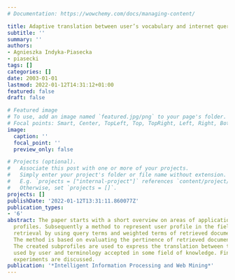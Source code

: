 ```yaml
---
# Documentation: https://wowchemy.com/docs/managing-content/

title: Adaptive translation between user’s vocabulary and internet queries
subtitle: ''
summary: ''
authors:
- Agnieszka Indyka-Piasecka
- piasecki
tags: []
categories: []
date: 2003-01-01
lastmod: 2022-01-12T14:31:12+01:00
featured: false
draft: false

# Featured image
# To use, add an image named `featured.jpg/png` to your page's folder.
# Focal points: Smart, Center, TopLeft, Top, TopRight, Left, Right, BottomLeft, Bottom, BottomRight.
image:
  caption: ''
  focal_point: ''
  preview_only: false

# Projects (optional).
#   Associate this post with one or more of your projects.
#   Simply enter your project's folder or file name without extension.
#   E.g. `projects = ["internal-project"]` references `content/project/deep-learning/index.md`.
#   Otherwise, set `projects = []`.
projects: []
publishDate: '2022-01-12T13:31:11.860077Z'
publication_types:
- '6'
abstract: The paper starts with a short overview on areas of application for user
  profiles. Subsequently a method to represent user profile in the field of document
  retrieval by using query terms and weighted terms of retrieved documents is defined.
  The method is based on evaluating the pertinence of retrieved documents by the user.
  The created subprofiles are used to express the translation between terminology
  used by user and terminology accepted in some field of knowledge. Finally, the preliminary
  experiments are discussed.
publication: '*Intelligent Information Processing and Web Mining*'
---
```

